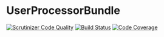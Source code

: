 # UserProcessorBundle

[![Scrutinizer Code Quality](https://scrutinizer-ci.com/g/skowron-line/UserProcessorBundle/badges/quality-score.png?b=master)](https://scrutinizer-ci.com/g/skowron-line/UserProcessorBundle/?branch=master) [![Build Status](https://scrutinizer-ci.com/g/skowron-line/UserProcessorBundle/badges/build.png?b=master)](https://scrutinizer-ci.com/g/skowron-line/UserProcessorBundle/build-status/master) [![Code Coverage](https://scrutinizer-ci.com/g/skowron-line/UserProcessorBundle/badges/coverage.png?b=master)](https://scrutinizer-ci.com/g/skowron-line/UserProcessorBundle/?branch=master)

